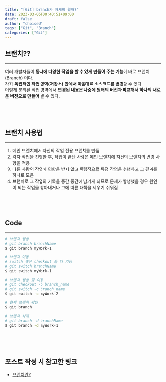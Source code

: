 ```yaml
---
title: "[Git] branch가 자세히 뭘까?"
date: 2023-03-05T00:40:51+09:00
draft: false
author: "choiseU"
tags: ["Git", "Branch"]
categories: ["Git"]
---
```

## 브랜치??
***
여러 개발자들이 **동시에 다양한 작업을 할 수 있게 만들어 주는 기능**이 바로 브랜치(Branch) 이다.  
각자 **독립적인 작업 영역(저장소) 안에서 마음대로 소스코드를 변경**할 수 있다.  
이렇게 분리된 작업 영역에서 **변경된 내용은 나중에 원래의 버전과 비교해서 하나의 새로운 버전으로 만들어** 낼 수 있다.

<div style="height: 50px;"></div>

## 브랜치 사용법
***
1. 메인 브랜치에서 자신의 작업 전용 브랜치를 만듦
2. 각자 작업을 진행한 후, 작업이 끝난 사람은 메인 브랜치에 자신의 브랜치의 변경 사항을 적용
3. 다른 사람의 작업에 영향을 받지 않고 독립적으로 특정 작업을 수행하고 그 결과를 하나로 모음
4. 브랜치로 그 작업의 기록을 중간 중간에 남기게 되므로 문제가 발생했을 경우 원인이 되는 작업을 찾아내거나 그에 따른 대책을 세우기 쉬워짐

<div style="height: 50px;"></div>

## Code
***
~~~bash
# 브랜치 생성
# git branch branchName
$ git branch myWork-1

# 브랜치 이동
# switch 혹은 checkout 둘 다 가능
# git switch branchName
$ git switch myWork-1

# 브랜치 생성 및 이동
# git checkout -b branch_name
# git switch -c branch_name
$ git switch -c myWork-2

# 현재 브랜치 확인
$ git branch

# 브랜치 삭제
# git branch -d branchName
$ git branch -d myWork-1
~~~

<div style="height: 50px;"></div>

## 포스트 작성 시 참고한 링크
- [브랜치란?](https://backlog.com/git-tutorial/kr/stepup/stepup1_1.html)